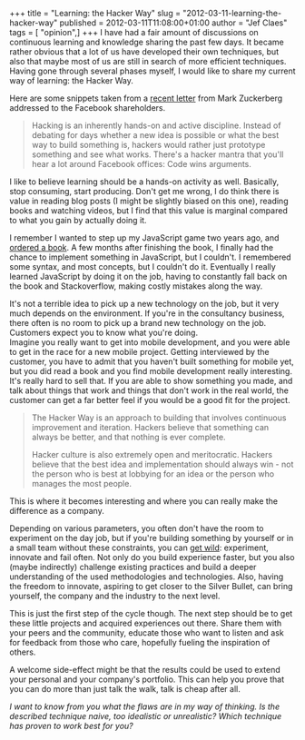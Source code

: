 +++
title = "Learning: the Hacker Way"
slug = "2012-03-11-learning-the-hacker-way"
published = 2012-03-11T11:08:00+01:00
author = "Jef Claes"
tags = [ "opinion",]
+++
I have had a fair amount of discussions on continuous learning and
knowledge sharing the past few days. It became rather obvious that a lot
of us have developed their own techniques, but also that maybe most of
us are still in search of more efficient techniques. Having gone through
several phases myself, I would like to share my current way of learning:
the Hacker Way.  
  
Here are some snippets taken from a [recent
letter](http://seo-hacker.com/hacker/) from Mark Zuckerberg addressed to
the Facebook shareholders.  

> Hacking is an inherently hands-on and active discipline. Instead of
> debating for days whether a new idea is possible or what the best way
> to build something is, hackers would rather just prototype something
> and see what works. There's a hacker mantra that you'll hear a lot
> around Facebook offices: Code wins arguments.

I like to believe learning should be a hands-on activity as well.
Basically, stop consuming, start producing. Don't get me wrong, I do
think there is value in reading blog posts (I might be slightly biased
on this one), reading books and watching videos, but I find that this
value is marginal compared to what you gain by actually doing it.  
  
I remember I wanted to step up my JavaScript game two years ago, and
[ordered a
book](http://jefclaes.be/2010/02/book-review-object-oriented-javascript.html).
A few months after finishing the book, I finally had the chance to
implement something in JavaScript, but I couldn't. I remembered some
syntax, and most concepts, but I couldn't do it. Eventually I really
learned JavaScript by doing it on the job, having to constantly fall
back on the book and Stackoverflow, making costly mistakes along the
way.  
  
It's not a terrible idea to pick up a new technology on the job, but it
very much depends on the environment. If you're in the consultancy
business, there often is no room to pick up a brand new technology on
the job. Customers expect you to know what you're doing.  
Imagine you really want to get into mobile development, and you were
able to get in the race for a new mobile project. Getting interviewed by
the customer, you have to admit that you haven't built something for
mobile yet, but you did read a book and you find mobile development
really interesting. It's really hard to sell that. If you are able to
show something you made, and talk about things that work and things that
don't work in the real world, the customer can get a far better feel if
you would be a good fit for the project.  

> The Hacker Way is an approach to building that involves continuous
> improvement and iteration. Hackers believe that something can always
> be better, and that nothing is ever complete. 
>
> Hacker culture is also extremely open and meritocratic. Hackers
> believe that the best idea and implementation should always win - not
> the person who is best at lobbying for an idea or the person who
> manages the most people. 

This is where it becomes interesting and where you can really make the
difference as a company.  
  
Depending on various parameters, you often don't have the room to
experiment on the day job, but if you're building something by yourself
or in a small team without these constraints, you can [get
wild](http://www.youtube.com/watch?v=QckCBwdeCJU): experiment, innovate
and fail often. Not only do you build experience faster, but you also
(maybe indirectly) challenge existing practices and build a deeper
understanding of the used methodologies and technologies. Also, having
the freedom to innovate, aspiring to get closer to the Silver Bullet,
can bring yourself, the company and the industry to the next level.  
  
This is just the first step of the cycle though. The next step should be
to get these little projects and acquired experiences out there. Share
them with your peers and the community, educate those who want to listen
and ask for feedback from those who care, hopefully fueling the
inspiration of others.  
  
A welcome side-effect might be that the results could be used to extend
your personal and your company's portfolio. This can help you prove that
you can do more than just talk the walk, talk is cheap after all.  
  
*I want to know from you what the flaws are in my way of thinking. Is
the described technique naive, too idealistic or unrealistic? Which technique has proven to work best for you?*

